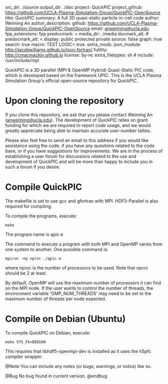src_dir: ./source
output_dir: ./doc
project: QuickPIC
project_github: https://github.com/UCLA-Plasma-Simulation-Group/QuickPIC-OpenSource
title: QuickPIC
summary: A full 3D quasi-static particle-in-cell code
author: Weiming An
author_description: 
github: https://github.com/UCLA-Plasma-Simulation-Group/QuickPIC-OpenSource
email: anweiming@ucla.edu
fpp_extensions: fpp
predocmark: >
media_dir: ./media
docmark_alt: #
predocmark_alt: <
display: public
         protected
         private
source: false
graph: true
search: true
macro: TEST
       LOGIC=.true.
extra_mods: json_module: http://jacobwilliams.github.io/json-fortran/
            futility: http://cmacmackin.github.io
license: by-nc
extra_filetypes: sh #
include: /usr/include/mpi

QuickPIC is a 3D parallel (MPI & OpenMP Hybrid) Quasi-Static PIC code, which is developed based on the framework UPIC. This is the UCLA Plasma Simulation Group's official open-source repository for QuickPIC.

# Upon cloning the repository

If you clone this repository, we ask that you please contact Weiming An (anweiming@ucla.edu). The development of QuickPIC relies on grant funding for which we are required to report code usage, and we would greatly appreciate being able to maintain accurate user-number tallies.

Please also feel free to send an email to this address if you would like assistance using the code, if you have any questions related to the code base, or if you have suggestions for improvements. We are in the process of establishing a user forum for discussions related to the use and development of QuickPIC and will be more than happy to include you in such a forum if you desire.

# Compile QuickPIC

The makefile is set to use gcc and gfortran with MPI. HDF5-Parallel is also required for compiling.

To compile the programs, execute:
```
make
```
The program name is qpic.e

The command to execute a program with both MPI and OpenMP varies from one system to another. One possible command is:
```
mpirun -np nproc ./qpic.e
```
where nproc is the number of processors to be used. Note that nproc should be 2 at least.

By default, OpenMP will use the maximum number of processors it can find on the MPI node. If the user wants to control the number of threads, the environment variable 'OMP_NUM_THREADS' may need to be set to the maximum number of threads per node expected.

# Compile on Debian (Ubuntu)

To compile QuickPIC on Debian, execute:
```
make SYS_FX=DEBIAN
```
This requires that libhdf5-openmpi-dev is installed as it uses the h5pfc compiler wrapper.

@Note
You can include any notes (or bugs, warnings, or todos) like so.

@Bug
No bug found in current version.
@endbug

